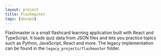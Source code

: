 ```yaml
---
layout: project
title: Flashmaster
tags: [devops]
---
```


Flashmaster is a small flashcard learning application built with React and TypeScript. It loads quiz data from JSON files and lets you practice topics such as Python, JavaScript, React and more. The legacy implementation can be found in the `legacy_projects/flashmaster` folder.
